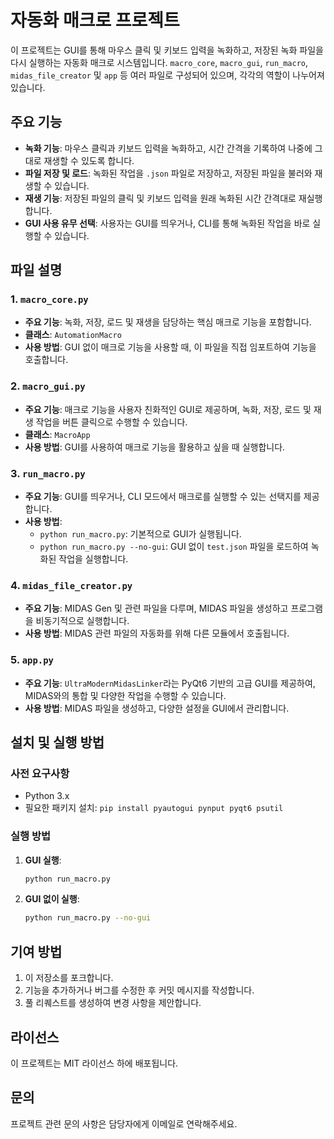# 자동화 매크로 프로젝트

이 프로젝트는 GUI를 통해 마우스 클릭 및 키보드 입력을 녹화하고, 저장된 녹화 파일을 다시 실행하는 자동화 매크로 시스템입니다. `macro_core`, `macro_gui`, `run_macro`, `midas_file_creator` 및 `app` 등 여러 파일로 구성되어 있으며, 각각의 역할이 나누어져 있습니다.

## 주요 기능

- **녹화 기능**: 마우스 클릭과 키보드 입력을 녹화하고, 시간 간격을 기록하여 나중에 그대로 재생할 수 있도록 합니다.
- **파일 저장 및 로드**: 녹화된 작업을 `.json` 파일로 저장하고, 저장된 파일을 불러와 재생할 수 있습니다.
- **재생 기능**: 저장된 파일의 클릭 및 키보드 입력을 원래 녹화된 시간 간격대로 재실행합니다.
- **GUI 사용 유무 선택**: 사용자는 GUI를 띄우거나, CLI를 통해 녹화된 작업을 바로 실행할 수 있습니다.

## 파일 설명

### 1. `macro_core.py`
- **주요 기능**: 녹화, 저장, 로드 및 재생을 담당하는 핵심 매크로 기능을 포함합니다.
- **클래스**: `AutomationMacro`
- **사용 방법**: GUI 없이 매크로 기능을 사용할 때, 이 파일을 직접 임포트하여 기능을 호출합니다.

### 2. `macro_gui.py`
- **주요 기능**: 매크로 기능을 사용자 친화적인 GUI로 제공하며, 녹화, 저장, 로드 및 재생 작업을 버튼 클릭으로 수행할 수 있습니다.
- **클래스**: `MacroApp`
- **사용 방법**: GUI를 사용하여 매크로 기능을 활용하고 싶을 때 실행합니다.

### 3. `run_macro.py`
- **주요 기능**: GUI를 띄우거나, CLI 모드에서 매크로를 실행할 수 있는 선택지를 제공합니다.
- **사용 방법**: 
  - `python run_macro.py`: 기본적으로 GUI가 실행됩니다.
  - `python run_macro.py --no-gui`: GUI 없이 `test.json` 파일을 로드하여 녹화된 작업을 실행합니다.

### 4. `midas_file_creator.py`
- **주요 기능**: MIDAS Gen 및 관련 파일을 다루며, MIDAS 파일을 생성하고 프로그램을 비동기적으로 실행합니다.
- **사용 방법**: MIDAS 관련 파일의 자동화를 위해 다른 모듈에서 호출됩니다.

### 5. `app.py`
- **주요 기능**: `UltraModernMidasLinker`라는 PyQt6 기반의 고급 GUI를 제공하여, MIDAS와의 통합 및 다양한 작업을 수행할 수 있습니다.
- **사용 방법**: MIDAS 파일을 생성하고, 다양한 설정을 GUI에서 관리합니다.

## 설치 및 실행 방법

### 사전 요구사항
- Python 3.x
- 필요한 패키지 설치: `pip install pyautogui pynput pyqt6 psutil`

### 실행 방법
1. **GUI 실행**: 
   ```bash
   python run_macro.py
   ```
2. **GUI 없이 실행**:
   ```bash
   python run_macro.py --no-gui
   ```

## 기여 방법
1. 이 저장소를 포크합니다.
2. 기능을 추가하거나 버그를 수정한 후 커밋 메시지를 작성합니다.
3. 풀 리퀘스트를 생성하여 변경 사항을 제안합니다.

## 라이선스
이 프로젝트는 MIT 라이선스 하에 배포됩니다.

## 문의
프로젝트 관련 문의 사항은 담당자에게 이메일로 연락해주세요.
